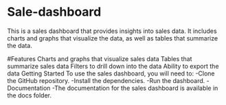 # Sale-dashboard
This is a sales dashboard that provides insights into sales data. It includes charts and graphs that visualize the data, as well as tables that summarize the data.

#Features
Charts and graphs that visualize sales data
Tables that summarize sales data
Filters to drill down into the data
Ability to export the data
Getting Started
To use the sales dashboard, you will need to:
-Clone the GitHub repository.
-Install the dependencies.
-Run the dashboard.
-Documentation
-The documentation for the sales dashboard is available in the docs folder.
